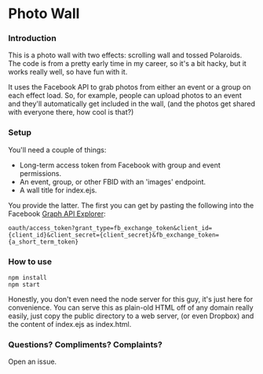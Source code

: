 # Photo Wall
### Introduction
This is a photo wall with two effects: scrolling wall and tossed Polaroids. The code is from a pretty early time in my career, so it's a bit hacky, but it works really well, so have fun with it.

It uses the Facebook API to grab photos from either an event or a group on each effect load.  So, for example, people can upload photos to an event and they'll automatically get included in the wall, (and the photos get shared with everyone there, how cool is that?)

### Setup
You'll need a couple of things:
* Long-term access token from Facebook with group and event permissions.
* An event, group, or other FBID with an 'images' endpoint.
* A wall title for index.ejs.

You provide the latter.  The first you can get by pasting the following into the Facebook [Graph API Explorer](https://developers.facebook.com/tools/explorer/):

    oauth/access_token?grant_type=fb_exchange_token&client_id={client_id}&client_secret={client_secret}&fb_exchange_token={a_short_term_token}

### How to use

    npm install
    npm start

Honestly, you don't even need the node server for this guy, it's just here for convenience.  You can serve this as plain-old HTML off of any domain really easily, just copy the public directory to a web server, (or even Dropbox) and the content of index.ejs as index.html.

### Questions? Compliments? Complaints?

Open an issue.
